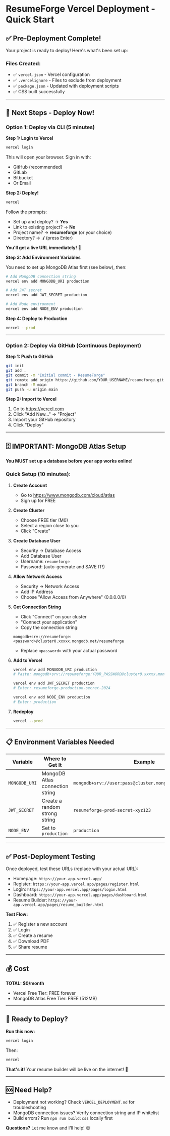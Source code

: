 # ResumeForge Vercel Deployment - Quick Start

## ✅ Pre-Deployment Complete!

Your project is ready to deploy! Here's what's been set up:

### Files Created:
- ✅ `vercel.json` - Vercel configuration
- ✅ `.vercelignore` - Files to exclude from deployment
- ✅ `package.json` - Updated with deployment scripts
- ✅ CSS built successfully

---

## 🚀 Next Steps - Deploy Now!

### Option 1: Deploy via CLI (5 minutes)

**Step 1: Login to Vercel**
```bash
vercel login
```
This will open your browser. Sign in with:
- GitHub (recommended)
- GitLab
- Bitbucket
- Or Email

**Step 2: Deploy!**
```bash
vercel
```

Follow the prompts:
- Set up and deploy? → **Yes**
- Link to existing project? → **No**
- Project name? → **resumeforge** (or your choice)
- Directory? → **./** (press Enter)

**You'll get a live URL immediately!** 🎉

**Step 3: Add Environment Variables**

You need to set up MongoDB Atlas first (see below), then:

```bash
# Add MongoDB connection string
vercel env add MONGODB_URI production

# Add JWT secret
vercel env add JWT_SECRET production

# Add Node environment
vercel env add NODE_ENV production
```

**Step 4: Deploy to Production**
```bash
vercel --prod
```

---

### Option 2: Deploy via GitHub (Continuous Deployment)

**Step 1: Push to GitHub**
```bash
git init
git add .
git commit -m "Initial commit - ResumeForge"
git remote add origin https://github.com/YOUR_USERNAME/resumeforge.git
git branch -M main
git push -u origin main
```

**Step 2: Import to Vercel**
1. Go to https://vercel.com
2. Click "Add New..." → "Project"
3. Import your GitHub repository
4. Click "Deploy"

---

## 🗄️ IMPORTANT: MongoDB Atlas Setup

**You MUST set up a database before your app works online!**

### Quick Setup (10 minutes):

1. **Create Account**
   - Go to https://www.mongodb.com/cloud/atlas
   - Sign up for FREE

2. **Create Cluster**
   - Choose FREE tier (M0)
   - Select a region close to you
   - Click "Create"

3. **Create Database User**
   - Security → Database Access
   - Add Database User
   - Username: `resumeforge`
   - Password: (auto-generate and SAVE IT!)

4. **Allow Network Access**
   - Security → Network Access
   - Add IP Address
   - Choose "Allow Access from Anywhere" (0.0.0.0/0)

5. **Get Connection String**
   - Click "Connect" on your cluster
   - "Connect your application"
   - Copy the connection string:
   ```
   mongodb+srv://resumeforge:<password>@cluster0.xxxxx.mongodb.net/resumeforge
   ```
   - Replace `<password>` with your actual password

6. **Add to Vercel**
   ```bash
   vercel env add MONGODB_URI production
   # Paste: mongodb+srv://resumeforge:YOUR_PASSWORD@cluster0.xxxxx.mongodb.net/resumeforge
   
   vercel env add JWT_SECRET production
   # Enter: resumeforge-production-secret-2024
   
   vercel env add NODE_ENV production
   # Enter: production
   ```

7. **Redeploy**
   ```bash
   vercel --prod
   ```

---

## 📋 Environment Variables Needed

| Variable | Where to Get It | Example |
|----------|----------------|---------|
| `MONGODB_URI` | MongoDB Atlas connection string | `mongodb+srv://user:pass@cluster.mongodb.net/resumeforge` |
| `JWT_SECRET` | Create a random strong string | `resumeforge-prod-secret-xyz123` |
| `NODE_ENV` | Set to `production` | `production` |

---

## ✅ Post-Deployment Testing

Once deployed, test these URLs (replace with your actual URL):

- Homepage: `https://your-app.vercel.app/`
- Register: `https://your-app.vercel.app/pages/register.html`
- Login: `https://your-app.vercel.app/pages/login.html`
- Dashboard: `https://your-app.vercel.app/pages/dashboard.html`
- Resume Builder: `https://your-app.vercel.app/pages/resume_builder.html`

**Test Flow:**
1. ✅ Register a new account
2. ✅ Login
3. ✅ Create a resume
4. ✅ Download PDF
5. ✅ Share resume

---

## 💰 Cost

**TOTAL: $0/month**
- Vercel Free Tier: FREE forever
- MongoDB Atlas Free Tier: FREE (512MB)

---

## 🎯 Ready to Deploy?

**Run this now:**
```bash
vercel login
```

Then:
```bash
vercel
```

**That's it!** Your resume builder will be live on the internet! 🚀

---

## 🆘 Need Help?

- Deployment not working? Check `VERCEL_DEPLOYMENT.md` for troubleshooting
- MongoDB connection issues? Verify connection string and IP whitelist
- Build errors? Run `npm run build:css` locally first

**Questions?** Let me know and I'll help! 😊
